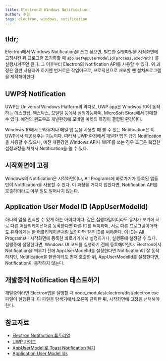 ```yaml
---
title: Electron과 Windows Notification
author: 주형
tags: electron, windows, notification
---
```


## tldr;

Electron에서 Windows Notification을 쓰고 싶으면, 빌드한 실행파일을 시작화면에 고정시킨 뒤 프로그램 초기화할 때 `app.setAppUserModelId(process.execPath)` 를 실행시켜주면 된다. 그 이후부터 Electron의 Notification API를 사용할 수 있다. 위 과정은 일반 사용자가 하기엔 번거로운 작업이므로, 프로덕션으로 배포할 땐 설치프로그램을 제작해야한다.

## UWP와 Notification

UWP는 Universal Windows Platform의 약자로, UWP app은 Windwos 10이 동작하는 데스크탑, 엑스박스, 모일일 등에서 실행가능하며, MicroSoft Store에서 판매할 수 있다. 예전의 윈도우즈 개발환경에 모바일 마켓의 특징이 결합된 환경이다.

Windows 10에서 브라우저나 메일 앱 등을 사용할 때 볼 수 있는 Notification은 이 UWP에서 제공해주는 기능이다. 따라서 UWP 환경에서 개발한 앱은 쉽게 Notification을 사용할 수 있으나, 예전 개환경인 Windows API나 WPF를 쓰는 경우 조금은 복잡한 설정과정을 쳐쳐서 Notification을 쓸 수 있다.

## 시작화면에 고정

Windows의 Notification은 시작화면이나, All Programs에 바로가기가 등록된 앱들만이 Notification을 사용할 수 있다. 이 과정을 거치지 않았다면, Notification API를 호출하더라도 아무 일도 일어나지 않는다.

## Application User Model ID (AppUserModelId)

하나의 앱을 인식할 수 있게 하는 아이디이다. 같은 실행파일이더라도 유저가 보기에 서로 다른 어플리케이션처럼 동작한다면 다른 ID를 써야하며, 서로 다른 프로그램이더라도 유저에게는 한 어플리케이션처럼 보인다면 같은 ID를 써야한다. 이 ID는 All Programs나 시작화면에 등록한 바로가기에서 설정하거나, 실행중에 설정할 수 있다. 실행중에 설정한다면, Windows UI 코드를 실행하기 전에 등록해야한다. Electron에서 Notification을 띄우기 전에 AppUserModelId를 설정한다면 Notification이 잘 동작하지만, Notification을 한번이라도 먼저 호출한 뒤, AppUserModelId를 설정한다면, Notification이 동작하지 않는다.

## 개발중에 Notification 테스트하기

개발중이라면 Electron앱을 실행할 때 node_modules/electron/dist/electron.exe 파일이 실행된다. 이 파일을 탐색기에서 오른쪽 클릭한 뒤, 시작화면에 고정을 선택해야 한다.

## 참고자료

* [Electron Notifaction 튜토리얼](https://electronjs.org/docs/tutorial/notifications)
* [UWP 가이드](https://docs.microsoft.com/ko-kr/windows/uwp/get-started/universal-application-platform-guide)
* [AppUserModelI로 Toast Notification 켜기](https://docs.microsoft.com/ko-kr/windows/desktop/shell/enable-desktop-toast-with-appusermodelid)
* [Application User Model Ids](https://docs.microsoft.com/ko-kr/windows/desktop/shell/appids)
